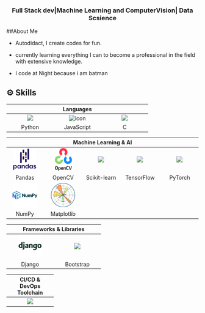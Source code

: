 <h3 align="center">Full Stack dev|Machine Learning and ComputerVision| Data Scsience </h3>

<div>

</h1>

  ##About Me 
- Autodidact, I create codes for fun.

- currently learning everything I can to become a professional in the field with extensive knowledge.

- I code at Night because i am batman 



  
## ⚙️ Skills
<div align="center">
  <table>
    <thead>
      <tr>
        <th colspan="3">Languages</th>
      </tr>
    </thead>
    <tr>
      <td align="center" width=110> <img height=60 src="https://techstack-generator.vercel.app/python-icon.svg"/> </td>
      <td align="center" width=110>  <img src="https://techstack-generator.vercel.app/js-icon.svg" alt="icon" width="65" height="65" /> </td>
      <td align="center" width=110> <img height=60 src="https://techstack-generator.vercel.app/c-icon.svg"/> </td>
    </tr>
    <tr> 
      <td align="center" width=110>Python</td>
      <td align="center" width=110>JavaScript</td>
      <td align="center" width=110>C</td>
    </tr>
  </table>
  <table>
    <thead>
      <tr>
        <th colspan="6"> Machine Learning & AI </th>
      </tr>
    </thead>
    <tr>
      <td align="center" width=110> <img height=60 src="https://github.com/devicons/devicon/blob/master/icons/pandas/pandas-original-wordmark.svg"/> </td>
      <td align="center" width=110> <img height=60 src="https://github.com/devicons/devicon/blob/master/icons/opencv/opencv-original-wordmark.svg"/> </td>
      <td align="center" width=110> <img height=60 src="https://cdn.jsdelivr.net/gh/devicons/devicon/icons/scikitlearn/scikitlearn-original.svg"/> </td>
      <td align="center" width=110> <img height=60 src="https://cdn.jsdelivr.net/gh/devicons/devicon/icons/tensorflow/tensorflow-original.svg"/> </td>
      <td align="center" width=110> <img height=60 src="https://cdn.jsdelivr.net/gh/devicons/devicon/icons/pytorch/pytorch-original.svg"/> </td>
      <tr align="center"> 
        <td align="center" width=110>Pandas</td>
        <td align="center" width=110>OpenCV</td>
        <td align="center" width=110>Scikit-learn</td>
        <td align="center" width=110>TensorFlow</td>
        <td align="center" width=110>PyTorch</td>
      </tr>
    </tr>
    <tr>
      <td align="center" width=110> <img src="https://github.com/devicons/devicon/blob/master/icons/numpy/numpy-original-wordmark.svg" alt="icon" width="65" height="65"/> </td>
      <td align="center" width=110> <img width="65" height="65" src="https://github.com/devicons/devicon/blob/master/icons/matplotlib/matplotlib-original.svg"/> </td>
      <tr align="center"> 
        <td align="center" width=110>NumPy</td>
        <td align="center" width=110>Matplotlib</td>
      </tr>
    </tr>
  </table>  
  <table>
    <thead>
      <tr>
        <th colspan="6">Frameworks & Libraries </th>
      </tr>
    </thead>
    <tr>
      <td align="center" width=110> <img height=60 src="https://github.com/devicons/devicon/blob/master/icons/django/django-plain-wordmark.svg"/> </td>
      <td align="center" width=110> <img height=60 src="https://cdn.jsdelivr.net/gh/devicons/devicon/icons/bootstrap/bootstrap-original.svg"/> </td>
      <tr align="center"> 
        <td align="center" width=110>Django</td>
        <td align="center" width=110>Bootstrap</td>
      </tr>
    </tr>
  </table>  
  <table>
    <thead>
    <tr>
      <th colspan="7">CI/CD & DevOps Toolchain</th>
    </tr>
    </thead>
 <td align="center" width=110> <img height=60 src="https://techstack-generator.vercel.app/docker-icon.svg"/> </td>
    </tr>
    <tr> 
  </table>
  <table>
    <thead>
      <tr>
       
